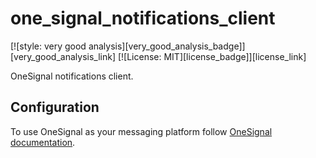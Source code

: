 # one_signal_notifications_client

[![style: very good analysis][very_good_analysis_badge]][very_good_analysis_link]
[![License: MIT][license_badge]][license_link]

OneSignal notifications client.

## Configuration

To use OneSignal as your messaging platform follow [OneSignal documentation](https://documentation.onesignal.com/docs/flutter-sdk-setup).
